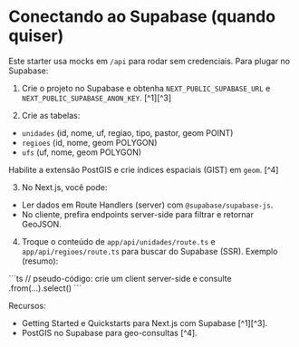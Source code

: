 # Conectando ao Supabase (quando quiser)

Este starter usa mocks em `/api` para rodar sem credenciais. Para plugar no Supabase:

1) Crie o projeto no Supabase e obtenha `NEXT_PUBLIC_SUPABASE_URL` e `NEXT_PUBLIC_SUPABASE_ANON_KEY`. [^1][^3]

2) Crie as tabelas:
- `unidades` (id, nome, uf, regiao, tipo, pastor, geom POINT)
- `regioes` (id, nome, geom POLYGON)
- `ufs` (uf, nome, geom POLYGON)

Habilite a extensão PostGIS e crie índices espaciais (GIST) em `geom`. [^4]

3) No Next.js, você pode:
- Ler dados em Route Handlers (server) com `@supabase/supabase-js`.
- No cliente, prefira endpoints server-side para filtrar e retornar GeoJSON.

4) Troque o conteúdo de `app/api/unidades/route.ts` e `app/api/regioes/route.ts` para buscar do Supabase (SSR). Exemplo (resumo):

\`\`\`ts
// pseudo-código: crie um client server-side e consulte .from(...).select()
\`\`\`

Recursos:
- Getting Started e Quickstarts para Next.js com Supabase [^1][^3].
- PostGIS no Supabase para geo-consultas [^4].
